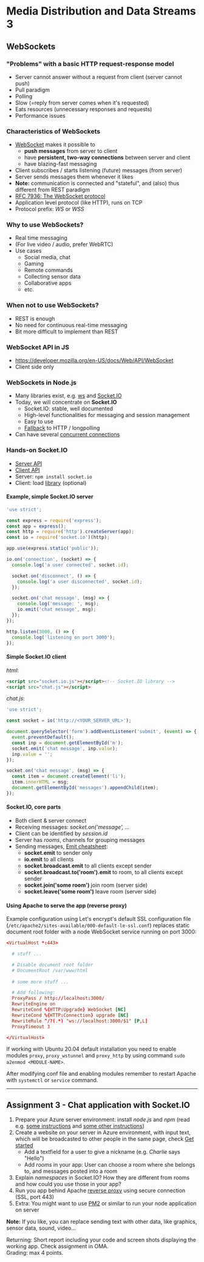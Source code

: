 # Media Distribution and Data Streams 3

## WebSockets

### "Problems" with a basic HTTP request-response model

- Server cannot answer without a request from client (server cannot push)
- Pull paradigm
- Polling
- Slow (=reply from server comes when it's requested)
- Eats resources (unnecessary responses and requests)
- Performance issues

### Characteristics of WebSockets

- [WebSocket](https://en.wikipedia.org/wiki/WebSocket) makes it possible to
  - **push messages** from server to client
  - have **persistent, two-way connections** between server and client
  - have blazing-fast messaging
- Client subscribes / starts listening (future) messages (from server)
- Server sends messages them whenever it likes
- **Note:** communication is connected and "stateful", and (also) thus different from REST paradigm
- [RFC 7936: The WebSocket protocol](https://tools.ietf.org/html/rfc6455)
- Application level protocol (like HTTP), runs on TCP
- Protocol prefix: _WS_ or _WSS_

### Why to use WebSockets?

- Real time messaging
- (For live video / audio, prefer WebRTC)
- Use cases
  - Social media, chat
  - Gaming
  - Remote commands
  - Collecting sensor data
  - Collaborative apps
  - etc.

### When not to use WebSockets?

- REST is enough
- No need for continuous real-time messaging
- Bit more difficult to implement than REST

### WebSocket API in JS 

- <https://developer.mozilla.org/en-US/docs/Web/API/WebSocket>
- Client side only

### WebSockets in Node.js

- Many libraries exist, e.g. [ws](https://www.npmjs.com/package/ws) and [Socket.IO](https://www.npmjs.com/package/socket.io)
- Today, we will concentrate on **Socket.IO**
  - Socket.IO: stable, well documented
  - High-level functionalities for messaging and session management
  - Easy to use
  - [Fallback](https://github.com/socketio/engine.io#goals) to HTTP / longpolling
- Can have several [concurrent connections](https://blog.jayway.com/2015/04/13/600k-concurrent-WebSocket-connections-on-aws-using-node-js/)

### Hands-on Socket.IO

- [Server API](https://socket.io/docs/v4/server-api/)
- [Client API](https://socket.io/docs/v4/client-api/)
- Server: `npm install socket.io`
- Client: load [library](https://github.com/socketio/socket.io-client/tree/master/dist) (optional)

#### Example, simple Socket.IO server

```javascript
'use strict';

const express = require('express');
const app = express();
const http = require('http').createServer(app);
const io = require('socket.io')(http);

app.use(express.static('public'));

io.on('connection', (socket) => {
  console.log('a user connected', socket.id);

  socket.on('disconnect', () => {
    console.log('a user disconnected', socket.id);
  });

  socket.on('chat message', (msg) => {
    console.log('message: ', msg);
    io.emit('chat message', msg);
  });
});

http.listen(3000, () => {
  console.log('listening on port 3000');
});
```

#### Simple Socket.IO client

_html_:

```html
<script src="socket.io.js"></script><!-- Socket.IO library -->
<script src="chat.js"></script>
```

_chat.js_:

```javascript
'use strict';

const socket = io('http://<YOUR_SERVER_URL>');

document.querySelector('form').addEventListener('submit', (event) => {
  event.preventDefault();
  const inp = document.getElementById('m');
  socket.emit('chat message', inp.value);
  inp.value = '';
});

socket.on('chat message', (msg) => {
  const item = document.createElement('li');
  item.innerHTML = msg;
  document.getElementById('messages').appendChild(item);
});
```

#### Socket.IO, core parts

- Both client & server connect
- Receiving messages: *socket.on('message', ...*
- Client can be identified by *session.id*
- Server has _rooms_, channels for grouping messages
- Sending messages, [Emit cheatsheet](https://socket.io/docs/v4/emit-cheatsheet/):
  - **socket.emit** to sender only
  - **io.emit** to all clients
  - **socket.broadcast.emit** to all clients except sender
  - **socket.broadcast.to('room').emit** to room, to all clients except sender
  - **socket.join('some room')** join room (server side)
  - **socket.leave('some room')** leave room (server side)

#### Using Apache to serve the app (reverse proxy)

Example configuration using Let's encrypt's default SSL configuration file (`/etc/apache2/sites-available/000-default-le-ssl.conf`) replaces static document root folder with a node WebSocket service running on port 3000:

```conf
<VirtualHost *:443>

  # stuff ...

  # Disable document root folder
  # DocumentRoot /var/www/html
  
  # some more stuff ...

  # Add following:
  ProxyPass / http://localhost:3000/
  RewriteEngine on
  RewriteCond %{HTTP:Upgrade} WebSocket [NC]
  RewriteCond %{HTTP:Connection} upgrade [NC]
  RewriteRule ^/?(.*) "ws://localhost:3000/$1" [P,L]
  ProxyTimeout 3

</VirtualHost>
```

If working with Ubuntu 20.04 default installation you need to enable modules `proxy`, `proxy_wstunnel` and `proxy_http` by using command `sudo a2enmod <MODULE-NAME>`.

After modifying conf file and enabling modules remember to restart Apache with `systemctl` or `service` command.

---

## Assignment 3 - Chat application with Socket.IO

1. Prepare your Azure server environment: install _node.js_ and _npm_ (read e.g. [some instructions](https://www.digitalocean.com/community/tutorials/how-to-install-node-js-on-ubuntu-20-04) and [some other instructions](https://ubunlog.com/en/nodejs-npm-installation-ubuntu-20-04-18-04/))
1. Create a website on your server in Azure environment, with input text, which will be broadcasted to other people in the same page, check [Get started](https://socket.io/get-started/chat)
    - Add a textfield for a user to give a nickname (e.g. *Charlie* says "Hello")
    - Add _rooms_ in your app: User can choose a room where she belongs to, and messages posted into a room
1. Explain _namespaces_ in Socket.IO? How they are different from rooms and how could you use those in your app?
1. Run you app behind Apache [reverse proxy](https://socket.io/docs/v4/reverse-proxy/) using secure connection (SSL, port 443)
1. Extra: You might want to use [PM2](https://pm2.keymetrics.io/) or similar to run your node application on server

**Note:** If you like, you can replace sending text with other data, like graphics, sensor data, sound, video...

Returning: Short report including your code and screen shots displaying the working app. Check assignment in OMA.  
Grading: max 4 points.
